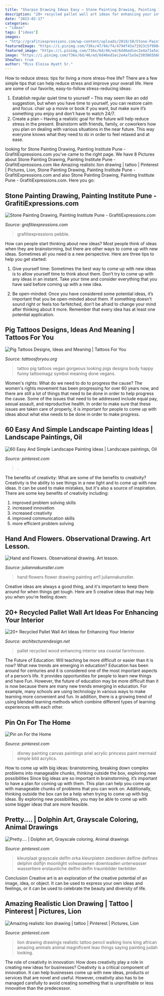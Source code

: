 ```yaml
---
title: "Sharpie Drawing Ideas Easy ~ Stone Painting Drawing, Painting Institute Pune"
description: "20+ recycled pallet wall art ideas for enhancing your interior"
date: "2023-02-17"
categories:
- "ideas"
tags: ["ideas"]
images:
- "http://grafitiexpressions.com/wp-content/uploads/2019/10/Stone-Painting-C09-06-01.jpg"
featuredImage: "https://i.pinimg.com/736x/47/94/f4/4794f43a71923c5f998c8a5b5c9f37e2--coloring-for-adults-adult-coloring.jpg"
featured_image: "https://i.pinimg.com/736x/6d/46/ed/6d46ed1ec2e4a71e5e2303865b68ad91.jpg"
image: "https://i.pinimg.com/736x/6d/46/ed/6d46ed1ec2e4a71e5e2303865b68ad91.jpg"
ShowToc: true
author: "Miss Eloisa Hyatt Sr."
---
```



How to reduce stress: tips for living a more stress-free life?
There are a few simple tips that can help reduce stress and improve your overall life. Here are some of our favorite, easy-to-follow stress-reducing ideas: 
1. Establish regular quiet time to yourself – This may seem like an odd suggestion, but when you have time to yourself, you can restore calm and focus. chair up a movie or book if you want, but make sure it’s something you enjoy and don’t have to watch 24/7. 
2. Create a plan – Having a realistic goal for the future will help reduce stress in the present. Brainstorm with friends, family, or coworkers how you plan on dealing with various situations in the near future. This way everyone knows what they need to do in order to feel relaxed and at ease. 

	

		
looking for Stone Painting Drawing, Painting Institute Pune - GrafitiExpressions.com you've came to the right page. We have 8 Pictures about Stone Painting Drawing, Painting Institute Pune - GrafitiExpressions.com like Amazing realistic lion drawing | tattoo | Pinterest | Pictures, Lion, Stone Painting Drawing, Painting Institute Pune - GrafitiExpressions.com and also Stone Painting Drawing, Painting Institute Pune - GrafitiExpressions.com. Here you go:
		
    
## Stone Painting Drawing, Painting Institute Pune - GrafitiExpressions.com

<img loading=lazy src="http://grafitiexpressions.com/wp-content/uploads/2019/10/Stone-Painting-C09-06-01.jpg" onerror="this.onerror=null;this.src='https://tse4.mm.bing.net/th?id=OIP.RP_umg36npMJPH8knr1O0gAAAA&amp;pid=15.1';" alt="Stone Painting Drawing, Painting Institute Pune - GrafitiExpressions.com">

_Source: grafitiexpressions.com_

>grafitiexpressions pebble. 

	

How can people start thinking about new ideas?
Most people think of ideas when they are brainstorming, but there are other ways to come up with new ideas. Sometimes all you need is a new perspective. Here are three tips to help you get started: 
1. Give yourself time: Sometimes the best way to come up with new ideas is to allow yourself time to think about them. Don’t try to come up with any ideas in an instant. Take your time and consider everything that you have said before coming up with a new idea. 

2. Be open-minded: Once you have considered some potential ideas, it’s important that you be open-minded about them. If something doesn’t sound right or feels too farfetched, don’t be afraid to change your mind after thinking about it more. Remember that every idea has at least one potential application.

    
## Pig Tattoos Designs, Ideas And Meaning | Tattoos For You

<img loading=lazy src="https://www.tattoosforyou.org/wp-content/uploads/2016/02/Pig-Tattoo-Ideas.jpg" onerror="this.onerror=null;this.src='https://tse3.mm.bing.net/th?id=OIP.fI0XkEjYtIwPH3BBcMYpMwHaJ4&amp;pid=15.1';" alt="Pig Tattoos Designs, Ideas and Meaning | Tattoos For You">

_Source: tattoosforyou.org_

>tattoo pig tattoos vegan gorgeous looking pigs designs body happy funny tattoomagz symbol meaning done vegans. 

	

Women's rights: What do we need to do to progress the cause?
The women's rights movement has been progressing for over 60 years now, and there are still a lot of things that need to be done in order to help progress the cause. Some of the issues that need to be addressed include equal pay, sexual assault, and reproductive health. In order to make sure that these issues are taken care of properly, it is important for people to come up with ideas about what else needs to be done in order to make progress.

    
## 60 Easy And Simple Landscape Painting Ideas | Landscape Paintings, Oil

<img loading=lazy src="https://i.pinimg.com/736x/6d/46/ed/6d46ed1ec2e4a71e5e2303865b68ad91.jpg" onerror="this.onerror=null;this.src='https://tse2.mm.bing.net/th?id=OIP.JVUVpyLYVS3JZywNHvZQjgHaPK&amp;pid=15.1';" alt="60 Easy And Simple Landscape Painting Ideas | Landscape paintings, Oil">

_Source: pinterest.com_

>. 

	

The benefits of creativity: What are some of the benefits to creativity?
Creativity is the ability to see things in a new light and to come up with new ideas. It can be used to make mistakes, but it's also a source of inspiration. There are some key benefits of creativity including: 
1. improved problem solving skills 
2. increased innovation 
3. increased creativity 
4. improved communication skills 
5. more efficient problem solving 

    
## Hand And Flowers. Observational Drawing. Art Lesson.

<img loading=lazy src="https://juliannakunstler.com/images_art1/shape/hand24.jpg" onerror="this.onerror=null;this.src='https://tse3.mm.bing.net/th?id=OIP.slUHddUZoZJWCaG4FrtZzwAAAA&amp;pid=15.1';" alt="Hand and Flowers. Observational drawing. Art lesson.">

_Source: juliannakunstler.com_

>hand flowers flower drawing painting art1 juliannakunstler. 

	

Creative ideas are always a good thing, and it's important to keep them around for when things get tough. Here are 5 creative ideas that may help you when you're feeling down: 

    
## 20+ Recycled Pallet Wall Art Ideas For Enhancing Your Interior

<img loading=lazy src="https://cdn.architecturendesign.net/wp-content/uploads/2015/06/AD-Pallet-Wall-Art-14.jpg" onerror="this.onerror=null;this.src='https://tse4.mm.bing.net/th?id=OIP.ZEvAOThnjVQaw_KjwxcIxgHaJ4&amp;pid=15.1';" alt="20+ Recycled Pallet Wall Art Ideas for Enhancing Your Interior">

_Source: architecturendesign.net_

>pallet recycled wood enhancing interior sea coastal farmhouse. 

	

The Future of Education: Will teaching be more difficult or easier than it is now? What new trends are emerging in education?
Education has been around for centuries and it is considered one of the most important aspects of a person’s life. It provides opportunities for people to learn new things and have Fun. However, the future of education may be more difficult than it is now because there are many new trends emerging in education. For example, many schools are using technology in various ways to make learning more convenient and fun. In addition, there is a growing trend of using blended learning methods which combine different types of learning experiences with each other.

    
## Pin On For The Home

<img loading=lazy src="https://i.pinimg.com/736x/9c/ab/37/9cab37113c488941dd9c4ebd1404470c--ariel-canvas-painting-disney-painting-ideas-on-canvas.jpg" onerror="this.onerror=null;this.src='https://tse3.mm.bing.net/th?id=OIP.MIw0b2Hi0rBDeAxHv9hyAwHaJ3&amp;pid=15.1';" alt="Pin on For the Home">

_Source: pinterest.com_

>disney painting canvas paintings ariel acrylic princess paint mermaid simple bild acrylics. 

	

How to come up with big ideas: brainstorming, breaking down complex problems into manageable chunks, thinking outside the box, exploring new possibilities
Since big ideas are so important in brainstorming, it’s important to have a plan for coming up with them. This plan can help you come up with manageable chunks of problems that you can work on. Additionally, thinking outside the box can be a help when trying to come up with big ideas. By exploring new possibilities, you may be able to come up with some bigger ideas that are more feasible.

    
## Pretty.... | Dolphin Art, Grayscale Coloring, Animal Drawings

<img loading=lazy src="https://i.pinimg.com/736x/47/94/f4/4794f43a71923c5f998c8a5b5c9f37e2--coloring-for-adults-adult-coloring.jpg" onerror="this.onerror=null;this.src='https://tse2.mm.bing.net/th?id=OIP.TfxHXMLjmycAiDjLCCaNUwHaKu&amp;pid=15.1';" alt="Pretty.... | Dolphin art, Grayscale coloring, Animal drawings">

_Source: pinterest.com_

>kleurplaat grayscale delfin orka kleurplaten zeedieren delfine delfines delphin dolfijn moonlight volwassenen downloaden unterwasser wassertiere erstaunliche delfini delfín traumbilder tierbilder. 

	

Conclusion
Creative art is an exploration of the creative potential of an image, idea, or object. It can be used to express your own ideas and feelings, or it can be used to celebrate the beauty and diversity of life.

    
## Amazing Realistic Lion Drawing | Tattoo | Pinterest | Pictures, Lion

<img loading=lazy src="https://s-media-cache-ak0.pinimg.com/736x/82/b3/b2/82b3b26549a8790784fab423d9ec2079.jpg" onerror="this.onerror=null;this.src='https://tse4.mm.bing.net/th?id=OIP.u7g3wPjNg1LnPsM9d-bJ5gHaL5&amp;pid=15.1';" alt="Amazing realistic lion drawing | tattoo | Pinterest | Pictures, Lion">

_Source: pinterest.com_

>lion drawing drawings realistic tattoo pencil walking lions king african amazing animals animal magnificent leao things saying painting judah looking. 

	

The role of creativity in innovation: How does creativity play a role in creating new ideas for businesses?
Creativity is a critical component of innovation. It can help businesses come up with new ideas, products or services that are novel and useful. However, creativity also has to be managed carefully to avoid creating something that is unprofitable or less innovative than the predecessor.

